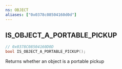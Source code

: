 ```yaml
---
ns: OBJECT
aliases: ["0x0378c08504160d0d"]
---
```

## IS_OBJECT_A_PORTABLE_PICKUP

```c
// 0x0378C08504160D0D
bool IS_OBJECT_A_PORTABLE_PICKUP();
```

Returns whether an object is a portable pickup

